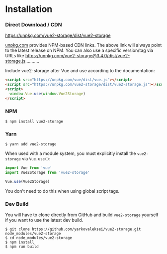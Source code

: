 # Installation

### Direct Download / CDN

https://unpkg.com/vue2-storage/dist/vue2-storage

[unpkg.com](https://unpkg.com) provides NPM-based CDN links. The above link will always point to the latest release on NPM. You can also use a specific version/tag via URLs like https://unpkg.com/vue2-storage@3.4.0/dist/vue2-storage.js...........

Include vue2-storage after Vue and use according to the documentation:

```html
<script src="https://unpkg.com/vue/dist/vue.js"></script>
<script src="https://unpkg.com/vue2-storage/dist/vue2-storage.js"></script>
<script>
  window.Vue.use(window.Vue2Storage)
</script>
```

### NPM

    $ npm install vue2-storage

### Yarn

    $ yarn add vue2-storage

When used with a module system, you must explicitly install the `vue2-storage` via `Vue.use()`:

```javascript
import Vue from 'vue'
import Vue2Storage from 'vue2-storage'

Vue.use(Vue2Storage)
```

You don't need to do this when using global script tags.

### Dev Build

You will have to clone directly from GitHub and build `vue2-storage` yourself if
you want to use the latest dev build.

    $ git clone https://github.com/yarkovaleksei/vue2-storage.git node_modules/vue2-storage
    $ cd node_modules/vue2-storage
    $ npm install
    $ npm run build
